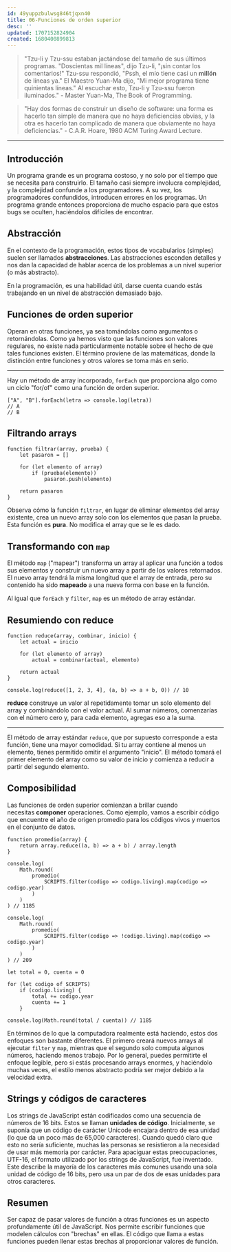 ```yaml
---
id: 49yuppzbulwsg846tjqxn40
title: 06-Funciones de orden superior
desc: ''
updated: 1707152824904
created: 1680400899813
---
```


> "Tzu-li y Tzu-ssu estaban jactándose del tamaño de sus últimos programas. "Doscientas mil líneas", dijo Tzu-li, "¡sin contar los comentarios!" Tzu-ssu respondió, "Pssh, el mío tiene casi un **millón** de líneas ya." El Maestro Yuan-Ma dijo, "Mi mejor programa tiene quinientas líneas." Al escuchar esto, Tzu-li y Tzu-ssu fueron iluminados." - Master Yuan-Ma, The Book of Programming.

> "Hay dos formas de construir un diseño de software: una forma es hacerlo tan simple de manera que no haya deficiencias obvias, y la otra es hacerlo tan complicado de manera que obviamente no haya deficiencias." - C.A.R. Hoare, 1980 ACM Turing Award Lecture.

---

## Introducción

Un programa grande es un programa costoso, y no solo por el tiempo que se necesita para construirlo. El tamaño casi siempre involucra complejidad, y la complejidad confunde a los programadores. A su vez, los programadores confundidos, introducen errores en los programas. Un programa grande entonces proporciona de mucho espacio para que estos bugs se oculten, haciéndolos difíciles de encontrar.

## Abstracción

En el contexto de la programación, estos tipos de vocabularios (simples) suelen ser llamados **abstracciones**. Las abstracciones esconden detalles y nos dan la capacidad de hablar acerca de los problemas a un nivel superior (o más abstracto).

En la programación, es una habilidad útil, darse cuenta cuando estás trabajando en un nivel de abstracción demasiado bajo.

## Funciones de orden superior

Operan en otras funciones, ya sea tomándolas como argumentos o retornándolas. Como ya hemos visto que las funciones son valores regulares, no existe nada particularmente notable sobre el hecho de que tales funciones existen. El término proviene de las matemáticas, donde la distinción entre funciones y otros valores se toma más en serio.

---

Hay un método de array incorporado, `forEach` que proporciona algo como un ciclo "for/of" como una función de orden superior.

```JS
["A", "B"].forEach(letra => console.log(letra))
// A
// B
```

## Filtrando arrays

```JS
function filtrar(array, prueba) {
	let pasaron = []

	for (let elemento of array)
		if (prueba(elemento))
			pasaron.push(elemento)

	return pasaron
}
```

Observa cómo la función `filtrar`, en lugar de eliminar elementos del array existente, crea un nuevo array solo con los elementos que pasan la prueba. Esta función es **pura**. No modifica el array que se le es dado.

## Transformando con `map`

El método `map` ("mapear") transforma un array al aplicar una función a todos sus elementos y construir un nuevo array a partir de los valores retornados. El nuevo array tendrá la misma longitud que el array de entrada, pero su contenido ha sido **mapeado** a una nueva forma con base en la función.

Al igual que `forEach` y `filter`, `map` es un método de array estándar.

## Resumiendo con reduce

```JS
function reduce(array, combinar, inicio) {
	let actual = inicio

	for (let elemento of array)
		actual = combinar(actual, elemento)

	return actual
}

console.log(reduce([1, 2, 3, 4], (a, b) => a + b, 0)) // 10
```

**reduce** construye un valor al repetidamente tomar un solo elemento del array y combinándolo con el valor actual. Al sumar números, comenzarías con el número cero y, para cada elemento, agregas eso a la suma.

---

El método de array estándar `reduce`, que por supuesto corresponde a esta función, tiene una mayor comodidad. Si tu array contiene al menos un elemento, tienes permitido omitir el argumento "inicio". El método tomará el primer elemento del array como su valor de inicio y comienza a reducir a partir del segundo elemento.

## Composibilidad

Las funciones de orden superior comienzan a brillar cuando necesitas **componer** operaciones. Como ejemplo, vamos a escribir código que encuentre el año de origen promedio para los códigos vivos y muertos en el conjunto de datos.

```JS
function promedio(array) {
	return array.reduce((a, b) => a + b) / array.length
}

console.log(
	Math.round(
		promedio(
			SCRIPTS.filter(codigo => codigo.living).map(codigo => codigo.year)
		)
	)
) // 1185

console.log(
	Math.round(
		promedio(
			SCRIPTS.filter(codigo => !codigo.living).map(codigo => codigo.year)
		)
	)
) // 209
```

```JS
let total = 0, cuenta = 0

for (let codigo of SCRIPTS)
	if (codigo.living) {
		total += codigo.year
		cuenta += 1
	}

console.log(Math.round(total / cuenta)) // 1185
```

En términos de lo que la computadora realmente está haciendo, estos dos enfoques son bastante diferentes. El primero creará nuevos arrays al ejecutar `filter` y `map`, mientras que el segundo solo computa algunos números, haciendo menos trabajo. Por lo general, puedes permitirte el enfoque legible, pero si estás procesando arrays enormes, y haciéndolo muchas veces, el estilo menos abstracto podría ser mejor debido a la velocidad extra.

## Strings y códigos de caracteres

Los strings de JavaScript están codificados como una secuencia de números de 16 bits. Estos se llaman **unidades de código**. Inicialmente, se suponía que un código de carácter Unicode encajara dentro de esa unidad (lo que da un poco más de 65,000 caracteres). Cuando quedó claro que esto no sería suficiente, muchas las personas se resistieron a la necesidad de usar más memoria por carácter. Para apaciguar estas preocupaciones, UTF-16, el formato utilizado por los strings de JavaScript, fue inventado. Este describe la mayoría de los caracteres más comunes usando una sola unidad de código de 16 bits, pero usa un par de dos de esas unidades para otros caracteres.

## Resumen

Ser capaz de pasar valores de función a otras funciones es un aspecto profundamente útil de JavaScript. Nos permite escribir funciones que modelen cálculos con "brechas" en ellas. El código que llama a estas funciones pueden llenar estas brechas al proporcionar valores de función.
